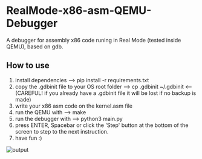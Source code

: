 # RealMode-x86-asm-QEMU-Debugger
A debugger for assembly x86 code runing in Real Mode (tested inside QEMU), based on gdb.

## How to use
1. install dependencies --> pip install -r requirements.txt
2. copy the .gdbinit file to your OS root folder --> cp .gdbinit ~/.gdbinit <-- (CAREFUL! if you already have a .gdbinit file it will be lost if no backup is made)
3. write your x86 asm code on the kernel.asm file
4. run the QEMU with --> make
5. run the debugger with --> python3 main.py
6. press ENTER, Spacebar or click the 'Step' button at the bottom of the screen to step to the next instruction.
7. have fun :)

![output](https://user-images.githubusercontent.com/43099047/121246981-18a48d00-c878-11eb-85c8-8b710645c8fb.gif)
